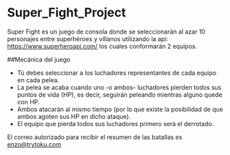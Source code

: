 # Super_Fight_Project

Super Fight es un juego de consola donde se seleccionarán al azar 10 personajes entre superhéroes y villanos utilizando la api: https://www.superheroapi.com/ los cuales conformarán 2 equipos.

##Mecánica del juego

- Tú debes seleccionar a los luchadores representantes de cada equipo en cada pelea. 
- La pelea se acaba cuando uno -o ambos- luchadores pierden todos sus puntos de vida (HP), es decir, seguirán peleando mientras alguno quede con HP.
- Ambos atacarán al mismo tiempo (por lo que existe la posibilidad de que ambos agoten sus HP en dicho ataque).
- El equipo que pierda todos sus luchadores primero será el derrotado.

El correo autorizado para recibir el resumen de las batallas es enzo@trytoku.com
